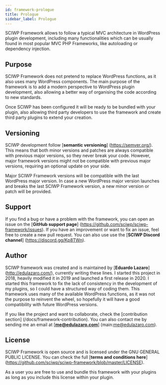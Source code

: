 ```yaml
---
id: framework-prologue
title: Prologue
sidebar_label: Prologue
---
```


SCIWP Framework allows to follow a typical MVC architecture in WordPress plugin development, including many functionalities which can be usually found in most popular MVC PHP Frameworks, like autoloading or dependency injection.

## Purpose

SCIWP Framework does not pretend to replace WordPress functions, as it also uses many WordPress components. The main purpose of the framework is to add a modern perspective to WordPress plugin development, also allowing a better way of organising the code according to new standards.

Once SCIWP has been configured it will be ready to be bundled with your plugin, also allowing third party developers to use the framework and create third party plugins to extend your creation.


## Versioning

SCIWP development follow [**semantic versioning**] (https://semver.org/). This means that both minor versions and patches are always compatible with previous major versions, so they never break your code. However, major framework versions might not be compatible with previous major versions, requiring an optional update on your side.

Major SCIWP Framework versions will be compatible with the last WordPress major version. In case a new WordPress major version launches and breaks the last SCIWP Framework version, a new minor version or patch will be provided.


## Support

If you find a bug or have a problem with the framework, you can open an issue on the [**GitHub support page**] (https://github.com/sciwp/sciwp-framework/issues). If you have an improvement or want to fix an issue, feel free to create a new pull request. You can also use use the [**SCIWP Discord channel**] (https://discord.gg/Kp8TWn).


## Author

SCIWP framework was created and is maintained by [**Eduardo Lazaro**] (http://edulazaro.com/), currently writing these lines. I started this project in 2018, heavily modified it in 2019 and launched a first release in 2020. I started this framework to fix the lack of consistency in the development of my plugins, so I could have a structured way of coding them. This framework uses many of the available WordPress functions, as it was not the purpose to reinvent the wheel, so hopefully it will have a good compatibility with future WordPress versions.

If you like the project and want to collaborate, check the [contribution section] (/docs/framework-contribution). You can also contact me by sending me an email at [**me@edulazaro.com**] (main:me@edulazaro.com).

## License

SCIWP Framework is open source and is licensed under the GNU GENERAL PUBLIC LICENSE. You can check the full [**terms and conditions here**] (https://github.com/sciwp/sciwp-framework/blob/master/LICENSE).

As a user you are free to use and bundle this framework with your plugins as long as you include this license within your plugin.



